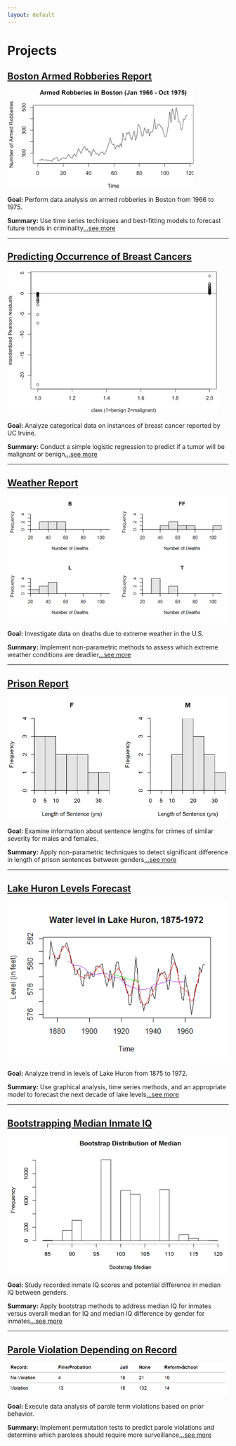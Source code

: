 ```yaml
---
layout: default
---
```

# Projects

## [Boston Armed Robberies Report](./bostonarmedrobberies.html)

![Branching](/assets/img/BARP_1.png)

**Goal:** Perform data analysis on armed robberies in Boston from 1966 to 1975.

**Summary:** Use time series techniques and best-fitting models to forecast future trends in criminality[...see more](./bostonarmedrobberies.html)

* * *

## [Predicting Occurrence of Breast Cancers](./predictbreastcancers.html)

![Branching](/assets/img/POBC_5.png)

**Goal:** Analyze categorical data on instances of breast cancer reported by UC Irvine.

**Summary:** Conduct a simple logistic regression to predict if a tumor will be malignant or benign[...see more](./predictbreastcancers.html)

* * *

## [Weather Report](./weatherreport.html)

![Branching](/assets/img/WR_1.png)

**Goal:** Investigate data on deaths due to extreme weather in the U.S.

**Summary:** Implement non-parametric methods to assess which extreme weather conditions are deadlier[...see more](./weatherreport.html)

* * *

## [Prison Report](./prisonreport.html)

![Branching](/assets/img/PR_1.png)

**Goal:** Examine information about sentence lengths for crimes of similar severity for males and females.

**Summary:** Apply non-parametric techniques to detect significant difference in length of prison sentences between genders[...see more](./prisonreport.html)

* * *

## [Lake Huron Levels Forecast](./LakeHuron.html)

![Branching](/assets/img/LH_2.png)

**Goal:** Analyze trend in levels of Lake Huron from 1875 to 1972.

**Summary:** Use graphical analysis, time series methods, and an appropriate model to forecast the next decade of lake levels[...see more](./LakeHuron.html)

* * *

## [Bootstrapping Median Inmate IQ](./jailreport.html)

![Branching](/assets/img/BMII_5.png)

**Goal:** Study recorded inmate IQ scores and potential difference in median IQ between genders.

**Summary:** Apply bootstrap methods to address median IQ for inmates versus overall median for IQ and median IQ difference by gender for inmates[...see more](./jailreport.html)

* * *

## [Parole Violation Depending on Record](./parolereport.html)

![Branching](/assets/img/PV_1.png)

**Goal:** Execute data analysis of parole term violations based on prior behavior.

**Summary:** Implement permutation tests to predict parole violations and determine which parolees should require more surveillance[...see more](./parolereport.html)
